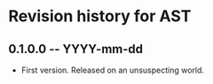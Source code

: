 # Revision history for AST

## 0.1.0.0  -- YYYY-mm-dd

* First version. Released on an unsuspecting world.
